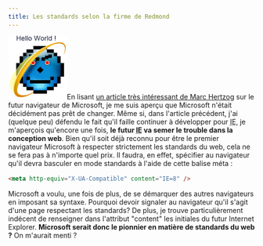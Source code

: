 ```yaml
---
title: Les standards selon la firme de Redmond
---
```

![Un IE sous acide :)](acidie.gif "Un IE sous acide :)")En lisant [un article très intéressant de Marc Hertzog](http://marcarea.com/weblog/?post/2008/01/27/IE-8-ne-souhaite-pas-casser-le-web "Se rendre sur le blog de Marc Hertzog") sur le futur navigateur de Microsoft, je me suis aperçu que Microsoft n'était décidément pas prêt de changer. Même si, dans l'article précédent, j'ai (quelque peu) défendu le fait qu'il faille continuer à développer pour <abbr title="Internet Explorer">IE</abbr>, je m'aperçois qu'encore une fois, **le futur <abbr title="Internet Explorer">IE</abbr> va semer le trouble dans la conception web**. Bien qu'il soit déjà reconnu pour être le premier navigateur Microsoft à respecter strictement les standards du web, cela ne se fera pas à n'importe quel prix. Il faudra, en effet, spécifier au navigateur qu'il devra basculer en mode standards à l'aide de cette balise méta :

```html
<meta http-equiv="X-UA-Compatible" content="IE=8" />
```

Microsoft a voulu, une fois de plus, de se démarquer des autres navigateurs en imposant sa syntaxe. Pourquoi devoir signaler au navigateur qu'il s'agit d'une page respectant les standards? De plus, je trouve particulièrement indécent de renseigner dans l'attribut "content" les initiales du futur Internet Explorer. **Microsoft serait donc le pionnier en matière de standards du web ?** On m'aurait menti ?